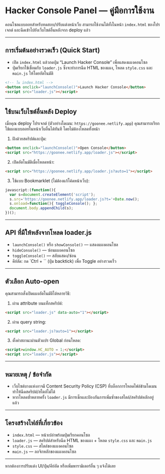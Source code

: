 # Hacker Console Panel — คู่มือการใช้งาน

คอนโซลแบบลอยสำหรับทดสอบ/ปรับแต่งหน้าเว็บ สามารถใช้งานได้ทั้งในหน้า `index.html` ของโปรเจกต์ และฉีดเข้าไปยังเว็บไซต์อื่นหลังจาก deploy แล้ว

---

## การเริ่มต้นอย่างรวดเร็ว (Quick Start)

- เปิด `index.html` แล้วกดปุ่ม “Launch Hacker Console” เพื่อแสดงแผงคอนโซล
- ปุ่มเรียกใช้เชื่อมกับ `loader.js` ซึ่งจะทำการฉีด HTML ของแผง, โหลด `style.css` และ `main.js` ให้โดยอัตโนมัติ

```html
<!-- ใน index.html -->
<button onclick="launchConsole()">Launch Hacker Console</button>
<script src="loader.js"></script>
```

---

## ใช้บนเว็บไซต์อื่นหลัง Deploy

เมื่อคุณ deploy โปรเจกต์ (ตัวอย่างโดเมน: `https://goonee.netlify.app`) คุณสามารถเรียกใช้แผงแบบลอยในหน้าเว็บอื่นได้ทันที โดยไม่ต้องโหลดทั้งหน้า

1) ฝังด้วยสคริปต์และปุ่ม:

```html
<button onclick="launchConsole()">Open Console</button>
<script src="https://goonee.netlify.app/loader.js"></script>
```

2) เปิดอัตโนมัติเมื่อโหลดหน้า:

```html
<script src="https://goonee.netlify.app/loader.js?auto=1"></script>
```

3) ใช้แบบ Bookmarklet (ไม่ต้องแก้โค้ดหน้าเว็บ):

```javascript
javascript:(function(){
  var s=document.createElement('script');
  s.src='https://goonee.netlify.app/loader.js?t='+Date.now();
  s.onload=function(){ toggleConsole(); };
  document.body.appendChild(s);
})();
```

---

## API ที่มีให้หลังจากโหลด loader.js

- `launchConsole()` หรือ `showConsole()` — แสดงแผงคอนโซล
- `hideConsole()` — ซ่อนแผงคอนโซล
- `toggleConsole()` — สลับแสดง/ซ่อน
- คีย์ลัด: กด `Ctrl + \`` (ปุ่ม backtick) เพื่อ Toggle อย่างรวดเร็ว

---

## ตัวเลือก Auto-open

คุณสามารถสั่งเปิดแผงอัตโนมัติได้หลายวิธี:

1) ผ่าน attribute บนแท็กสคริปต์:

```html
<script src="loader.js" data-auto="1"></script>
```

2) ผ่าน query string:

```html
<script src="loader.js?auto=1"></script>
```

3) ตั้งค่าสถานะผ่านตัวแปร Global ก่อนโหลด:

```html
<script>window.HC_AUTO = 1;</script>
<script src="loader.js"></script>
```

---

## หมายเหตุ / ข้อจำกัด

- เว็บไซต์บางแห่งอาจมี Content Security Policy (CSP) ที่บล็อกการโหลดไฟล์ข้ามโดเมน ทำให้ฉีดสคริปต์/สไตล์ไม่ได้
- หากโหลดซ้ำหลายครั้ง `loader.js` มีการเช็กและป้องกันการเพิ่มซ้ำของสไตล์/สคริปต์หลักอยู่แล้ว

---

## โครงสร้างไฟล์ที่เกี่ยวข้อง

- `index.html` — หน้าเปล่าพร้อมปุ่มเรียกคอนโซล
- `loader.js` — สคริปต์สำหรับฉีด HTML ของแผง + โหลด `style.css` และ `main.js`
- `style.css` — สไตล์ของแผงคอนโซล
- `main.js` — ลอจิกหลักของแผงคอนโซล

---

หากต้องการปรับแต่ง UI/ปุ่ม/คีย์ลัด หรือเพิ่มพารามิเตอร์อื่น ๆ แจ้งได้เลย
